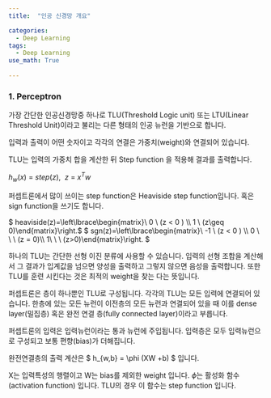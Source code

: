 ```yaml
---
title:  "인공 신경망 개요"

categories:
  - Deep Learning
tags:
  - Deep Learning
use_math: True
    
---
```




### 1. Perceptron

가장 간단한 인공신경망중 하나로 TLU(Threshold Logic unit) 또는 LTU(Linear Threshold Unit)이라고 불리는
다른 형태의 인공 뉴런을 기반으로 합니다.

입력과 출력이 어떤 숫자이고 각각의 연결은 가중치(weight)와 연결되어 있습니다.

TLU는 입력의 가중치 합을 계산한 뒤 Step function 을 적용해 결과를 출력합니다.

$h_w(x)\ =\ step(z),\ \ z\ =\ x^Tw$

퍼셉트론에서 많이 쓰이는 step function은 Heaviside step function입니다.
혹은 sign function을 쓰기도 합니다.

$ heaviside(z)=\left\lbrace\begin{matrix}\ 0 \ (z < 0 ) \\\ 1 \ (z\geq 0)\end{matrix}\right.$
$ sgn(z)=\left\lbrace\begin{matrix}\ -1 \  (z < 0 ) \\\ 0 \ \ \ (z = 0)\\\ 1\ \ \ (z>0)\end{matrix}\right. $

하나의 TLU는 간단한 선형 이진 분류에 사용할 수 있습니다. 
입력의 선형 조합을 계산해서 그 결과가 입계값을 넘으면 양성을 출력하고 그렇지 않으면 음성을 출력합니다. 
또한 TLU를 훈련 시킨다는 것은 최적의 weight을 찾는 다는 뜻입니다.

퍼셉트론은 층이 하나뿐인 TLU로 구성됩니다. 각각의 TLU는 모든 입력에 연결되어 있습니다.
한층에 있는 모든 뉴런이 이전층의 모든 뉴런과 연결되어 있을 때 이를 dense layer(밀집층) 혹은 
완전 연결 층(fully connected layer)이라고 부릅니다.

퍼셉트론의 입력은 입력뉴런이라는 통과 뉴런에 주입됩니다. 입력층은 모두 입력뉴런으로 구성되고 보통 편향(bias)가 더해집니다.

완전연결층의 출력 계산은
$ h_{w,b} = \phi (XW +b) $ 입니다.

X는 입력특성의 행렬이고 W는 bias를 제외한 weight 입니다.
$\phi$는 활성화 함수(activation function) 입니다.  TLU의 경우 이 함수는 step function 입니다.

